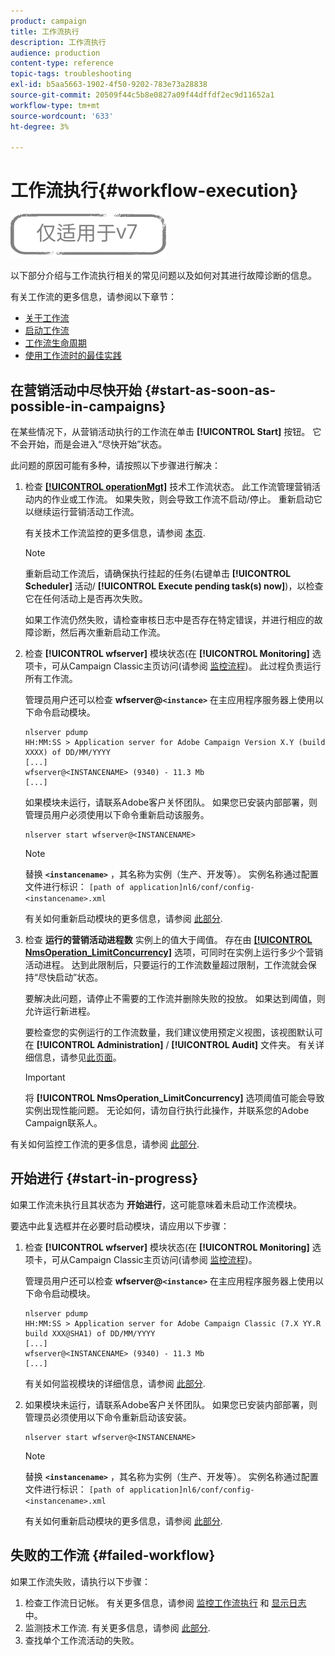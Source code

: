 ```yaml
---
product: campaign
title: 工作流执行
description: 工作流执行
audience: production
content-type: reference
topic-tags: troubleshooting
exl-id: b5aa5663-1902-4f50-9202-783e73a28838
source-git-commit: 20509f44c5b8e0827a09f44dffdf2ec9d11652a1
workflow-type: tm+mt
source-wordcount: '633'
ht-degree: 3%

---
```


# 工作流执行{#workflow-execution}

![](../../assets/v7-only.svg)

以下部分介绍与工作流执行相关的常见问题以及如何对其进行故障诊断的信息。

有关工作流的更多信息，请参阅以下章节：

* [关于工作流](../../workflow/using/about-workflows.md)
* [启动工作流](../../workflow/using/starting-a-workflow.md)
* [工作流生命周期](../../workflow/using/workflow-life-cycle.md)
* [使用工作流时的最佳实践](../../workflow/using/workflow-best-practices.md)

## 在营销活动中尽快开始 {#start-as-soon-as-possible-in-campaigns}

在某些情况下，从营销活动执行的工作流在单击 **[!UICONTROL Start]** 按钮。 它不会开始，而是会进入“尽快开始”状态。

此问题的原因可能有多种，请按照以下步骤进行解决：

1. 检查 [**[!UICONTROL operationMgt]**](../../workflow/using/about-technical-workflows.md) 技术工作流状态。 此工作流管理营销活动内的作业或工作流。 如果失败，则会导致工作流不启动/停止。 重新启动它以继续运行营销活动工作流。

   有关技术工作流监控的更多信息，请参阅 [本页](../../workflow/using/monitoring-technical-workflows.md).

   >[!NOTE]
   >
   >重新启动工作流后，请确保执行挂起的任务(右键单击 **[!UICONTROL Scheduler]** 活动/ **[!UICONTROL Execute pending task(s) now]**)，以检查它在任何活动上是否再次失败。

   如果工作流仍然失败，请检查审核日志中是否存在特定错误，并进行相应的故障诊断，然后再次重新启动工作流。

1. 检查 **[!UICONTROL wfserver]** 模块状态(在 **[!UICONTROL Monitoring]** 选项卡，可从Campaign Classic主页访问(请参阅 [监控流程](../../production/using/monitoring-processes.md))。 此过程负责运行所有工作流。

   管理员用户还可以检查 **wfserver@`<instance>`** 在主应用程序服务器上使用以下命令启动模块。

   ```
   nlserver pdump
   HH:MM:SS > Application server for Adobe Campaign Version X.Y (build XXXX) of DD/MM/YYYY
   [...]
   wfserver@<INSTANCENAME> (9340) - 11.3 Mb
   [...]
   ```

   如果模块未运行，请联系Adobe客户关怀团队。 如果您已安装内部部署，则管理员用户必须使用以下命令重新启动该服务。

   ```
   nlserver start wfserver@<INSTANCENAME>
   ```

   >[!NOTE]
   >
   >替换 **`<instancename>`** ，其名称为实例（生产、开发等）。 实例名称通过配置文件进行标识：
   >`[path of application]nl6/conf/config-<instancename>.xml`

   有关如何重新启动模块的更多信息，请参阅 [此部分](../../production/using/usual-commands.md#module-launch-commands).

1. 检查 **运行的营销活动进程数** 实例上的值大于阈值。 存在由 [**[!UICONTROL NmsOperation_LimitConcurrency]**](../../installation/using/configuring-campaign-options.md#campaign-e-workflow-management) 选项，可同时在实例上运行多少个营销活动进程。 达到此限制后，只要运行的工作流数量超过限制，工作流就会保持“尽快启动”状态。

   要解决此问题，请停止不需要的工作流并删除失败的投放。 如果达到阈值，则允许运行新进程。

   要检查您的实例运行的工作流数量，我们建议使用预定义视图，该视图默认可在 **[!UICONTROL Administration]** / **[!UICONTROL Audit]** 文件夹。 有关详细信息，请参见[此页面](../../workflow/using/monitoring-workflow-execution.md#filtering-workflows-status)。

   >[!IMPORTANT]
   >
   >将 **[!UICONTROL NmsOperation_LimitConcurrency]** 选项阈值可能会导致实例出现性能问题。 无论如何，请勿自行执行此操作，并联系您的Adobe Campaign联系人。

有关如何监控工作流的更多信息，请参阅 [此部分](../../workflow/using/monitoring-workflow-execution.md).

## 开始进行 {#start-in-progress}

如果工作流未执行且其状态为 **开始进行**，这可能意味着未启动工作流模块。

要选中此复选框并在必要时启动模块，请应用以下步骤：

1. 检查 **[!UICONTROL wfserver]** 模块状态(在 **[!UICONTROL Monitoring]** 选项卡，可从Campaign Classic主页访问(请参阅 [监控流程](../../production/using/monitoring-processes.md))。

   管理员用户还可以检查 **wfserver@`<instance>`** 在主应用程序服务器上使用以下命令启动模块。

   ```
   nlserver pdump
   HH:MM:SS > Application server for Adobe Campaign Classic (7.X YY.R build XXX@SHA1) of DD/MM/YYYY
   [...]
   wfserver@<INSTANCENAME> (9340) - 11.3 Mb
   [...]
   ```

   有关如何监视模块的详细信息，请参阅 [此部分](../../production/using/usual-commands.md#monitoring-commands-).

1. 如果模块未运行，请联系Adobe客户关怀团队。 如果您已安装内部部署，则管理员必须使用以下命令重新启动该安装。

   ```
   nlserver start wfserver@<INSTANCENAME>
   ```

   >[!NOTE]
   >
   >替换 **`<instancename>`** ，其名称为实例（生产、开发等）。 实例名称通过配置文件进行标识：
   >`[path of application]nl6/conf/config-<instancename>.xml`

   有关如何重新启动模块的更多信息，请参阅 [此部分](../../production/using/usual-commands.md#module-launch-commands).

## 失败的工作流 {#failed-workflow}

如果工作流失败，请执行以下步骤：

1. 检查工作流日记帐。 有关更多信息，请参阅 [监控工作流执行](../../workflow/using/monitoring-workflow-execution.md) 和 [显示日志](../../workflow/using/monitoring-workflow-execution.md#displaying-logs) 中。
1. 监测技术工作流. 有关更多信息，请参阅 [此部分](../../workflow/using/monitoring-technical-workflows.md).
1. 查找单个工作流活动的失败。
